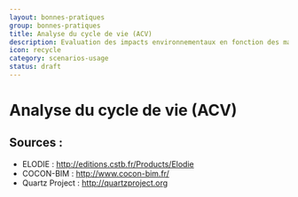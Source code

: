 ```yaml
---
layout: bonnes-pratiques
group: bonnes-pratiques
title: Analyse du cycle de vie (ACV)
description: Evaluation des impacts environnementaux en fonction des matériaux et usages.
icon: recycle
category: scenarios-usage
status: draft
---
```


# Analyse du cycle de vie (ACV)

## Sources :

* ELODIE : http://editions.cstb.fr/Products/Elodie
* COCON-BIM : http://www.cocon-bim.fr/
* Quartz Project : http://quartzproject.org
